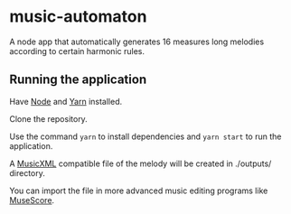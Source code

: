 # music-automaton
A node app that automatically generates 16 measures long melodies according to certain harmonic rules.

## Running the application

Have [Node](https://nodejs.org/en/) and [Yarn](https://yarnpkg.com/en/) installed.

Clone the repository.

Use the command `yarn` to install dependencies and `yarn start` to run the application.

A [MusicXML](https://en.wikipedia.org/wiki/MusicXML) compatible file of the melody will be created in ./outputs/ directory.

You can import the file in more advanced music editing programs like [MuseScore](https://musescore.org/en).